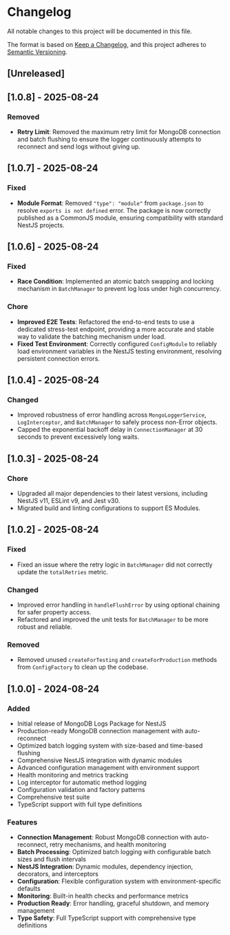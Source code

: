 # Changelog

All notable changes to this project will be documented in this file.

The format is based on [Keep a Changelog](https://keepachangelog.com/en/1.0.0/),
and this project adheres to [Semantic Versioning](https://semver.org/spec/v2.0.0.html).

## [Unreleased]

## [1.0.8] - 2025-08-24

### Removed

- **Retry Limit**: Removed the maximum retry limit for MongoDB connection and batch flushing to ensure the logger continuously attempts to reconnect and send logs without giving up.

## [1.0.7] - 2025-08-24

### Fixed

- **Module Format**: Removed `"type": "module"` from `package.json` to resolve `exports is not defined` error. The package is now correctly published as a CommonJS module, ensuring compatibility with standard NestJS projects.

## [1.0.6] - 2025-08-24

### Fixed

- **Race Condition**: Implemented an atomic batch swapping and locking mechanism in `BatchManager` to prevent log loss under high concurrency.

### Chore

- **Improved E2E Tests**: Refactored the end-to-end tests to use a dedicated stress-test endpoint, providing a more accurate and stable way to validate the batching mechanism under load.
- **Fixed Test Environment**: Correctly configured `ConfigModule` to reliably load environment variables in the NestJS testing environment, resolving persistent connection errors.

## [1.0.4] - 2025-08-24

### Changed

- Improved robustness of error handling across `MongoLoggerService`, `LogInterceptor`, and `BatchManager` to safely process non-Error objects.
- Capped the exponential backoff delay in `ConnectionManager` at 30 seconds to prevent excessively long waits.

## [1.0.3] - 2025-08-24

### Chore

- Upgraded all major dependencies to their latest versions, including NestJS v11, ESLint v9, and Jest v30.
- Migrated build and linting configurations to support ES Modules.

## [1.0.2] - 2025-08-24

### Fixed

- Fixed an issue where the retry logic in `BatchManager` did not correctly update the `totalRetries` metric.

### Changed

- Improved error handling in `handleFlushError` by using optional chaining for safer property access.
- Refactored and improved the unit tests for `BatchManager` to be more robust and reliable.

### Removed

- Removed unused `createForTesting` and `createForProduction` methods from `ConfigFactory` to clean up the codebase.

## [1.0.0] - 2024-08-24

### Added

- Initial release of MongoDB Logs Package for NestJS
- Production-ready MongoDB connection management with auto-reconnect
- Optimized batch logging system with size-based and time-based flushing
- Comprehensive NestJS integration with dynamic modules
- Advanced configuration management with environment support
- Health monitoring and metrics tracking
- Log interceptor for automatic method logging
- Configuration validation and factory patterns
- Comprehensive test suite
- TypeScript support with full type definitions

### Features

- **Connection Management**: Robust MongoDB connection with auto-reconnect, retry mechanisms, and health monitoring
- **Batch Processing**: Optimized batch logging with configurable batch sizes and flush intervals
- **NestJS Integration**: Dynamic modules, dependency injection, decorators, and interceptors
- **Configuration**: Flexible configuration system with environment-specific defaults
- **Monitoring**: Built-in health checks and performance metrics
- **Production Ready**: Error handling, graceful shutdown, and memory management
- **Type Safety**: Full TypeScript support with comprehensive type definitions

